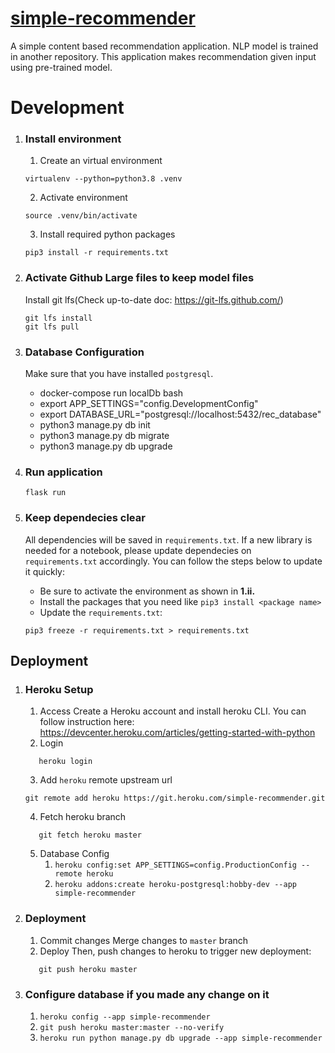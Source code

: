# <a href = "https://simple-recommender.herokuapp.com/" >simple-recommender</a>
A simple content based recommendation application. NLP model is trained in another repository. This application makes recommendation given input using pre-trained model.

# Development
1. ### Install environment
   1. Create an virtual environment
   ```shell
   virtualenv --python=python3.8 .venv
   ```

   2. Activate environment
   ```shell
   source .venv/bin/activate
   ```

   3. Install required python packages
   ```shell
   pip3 install -r requirements.txt
   ```
2. ### Activate Github Large files to keep model files
   Install git lfs(Check up-to-date doc: https://git-lfs.github.com/)
   ```shell
   git lfs install
   git lfs pull
   ```
3. ### Database Configuration
   Make sure that you have installed `postgresql`.

      - docker-compose run localDb bash
      - export APP_SETTINGS="config.DevelopmentConfig"
      - export DATABASE_URL="postgresql://localhost:5432/rec_database"
      - python3 manage.py db init
      - python3 manage.py db migrate
      - python3 manage.py db upgrade
3. ### Run application
   ```shell
   flask run
   ```

4. ### Keep dependecies clear
   All dependencies will be saved in `requirements.txt`. If a new library is needed for a notebook, please update dependecies on `requirements.txt` accordingly. You can follow the steps below to update it quickly:

   - Be sure to activate the environment as shown in **1.ii.**
   - Install the packages that you need like `pip3 install <package name>`
   - Update the `requirements.txt`:
   ```shell
   pip3 freeze -r requirements.txt > requirements.txt
   ```


## Deployment
1. ### Heroku Setup
   1. Access
     Create a Heroku account and install heroku CLI. You can follow instruction here: https://devcenter.heroku.com/articles/getting-started-with-python
   2. Login
   ```shell
      heroku login
   ```
   3. Add `heroku` remote upstream url
   ```shell
   git remote add heroku https://git.heroku.com/simple-recommender.git
   ```
   4. Fetch heroku branch
   ```shell
      git fetch heroku master
   ```
   5. Database Config
        1. `heroku config:set APP_SETTINGS=config.ProductionConfig --remote heroku`
        2. `heroku addons:create heroku-postgresql:hobby-dev --app simple-recommender`
2. ### Deployment
   1. Commit changes
     Merge changes to `master` branch
   2. Deploy
   Then, push changes to heroku to trigger new deployment:
   ```shell
      git push heroku master
   ```

3. ### Configure database if you made any change on it
    1. `heroku config --app simple-recommender`
    2. `git push heroku master:master --no-verify`
    3. `heroku run python manage.py db upgrade --app simple-recommender`
